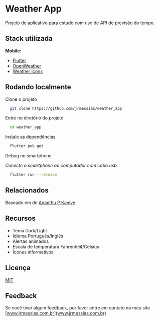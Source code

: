 # Weather App

Projeto de aplicativo para estudo com uso de API de previsão do tempo.

## Stack utilizada

**Mobile:**
- [Flutter](https://flutter.dev/)
- [OpenWeather](https://openweathermap.org/)
- [Weather Icons](https://erikflowers.github.io/weather-icons/)

## Rodando localmente

Clone o projeto

```bash
  git clone https://github.com/jrmessias/weather_app
```

Entre no diretório do projeto

```bash
  cd weather_app
```

Instale as dependências

```bash
  flutter pub get
```

Debug no smartphone

_Conecte o smartphone ao computador com cabo usb._
```bash
  flutter run --release
```

## Relacionados

Baseado em de [Ananthu P Kanive](https://github.com/LonelyCpp/flutter_weather)

## Recursos

- Tema Dark/Light
- Idioma Português/Inglês
- Alertas animados
- Escala de temperatura Fahrenheit/Celsius
- Ícones informativos

## Licença

[MIT](https://choosealicense.com/licenses/mit/)


## Feedback

Se você tiver algum feedback, por favor entre em contato no meu site [www.jrmessias.com.br](www.jrmessias.com.br)

